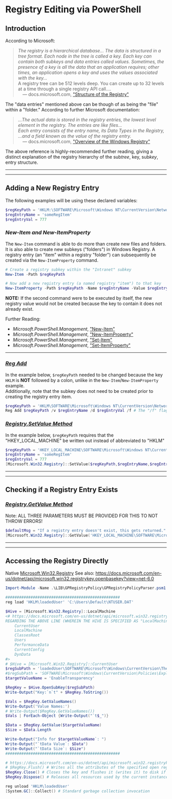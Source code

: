 # Registry Editing via PowerShell

## Introduction

According to Microsoft:
> _The registry is a hierarchical database... The data is structured in a tree format. Each node in the tree is called a key. 
> Each key can contain both subkeys and data entries called values. Sometimes, the presence of a key is all the data that an 
> application requires; other times, an application opens a key and uses the values associated with the key..._ <br>
> A registry tree can be 512 levels deep. You can create up to 32 levels at a time through a single registry API call.... <br>
> &emsp;&mdash; docs.microsoft.com, ["Structure of the Registry"](https://docs.microsoft.com/en-us/windows/win32/sysinfo/structure-of-the-registry)

The "data entries" mentioned above can be though of as being the "file" within a "folder." According to further Microsoft documentation:
> _...The actual data is stored in the registry entries, the lowest level element in the registry. The entries are like files... <br>
> Each entry consists of the entry name, its Data Types in the Registry, ...and a field known as the value of the registry entry._ <br>
> &emsp;&mdash; docs.microsoft.com, ["Overview of the Windows Registry"](https://docs.microsoft.com/en-us/previous-versions/windows/it-pro/windows-server-2003/cc781906(v=ws.10))

The above reference is highly-recommended further reading, giving a distinct explanation of the registry hierarchy of the sub*tree*, key, sub*key*, entry structure.

----
----

## Adding a New Registry Entry

The following examples will be using these declared variables:

```PowerShell
$regKeyPath = 'HKLM:\SOFTWARE\Microsoft\Windows NT\CurrentVersion\NetworkList\Nla\Cache\Intranet\myDemoKey'
$regEntryName = 'someRegItem'
$regEntryVal = 777
```

### _New-Item and New-ItemProperty_
The `New-Item` command is able to do more than create new files and folders. It is also able to create new subkeys ("folders") in Windows Registry.
A registry entry (an "item" within a registry "folder") can subsequently be created via the `New-ItemProperty` command.

```PowerShell
# Create a registry subkey within the "Intranet" subkey
New-Item -Path $regKeyPath

# Now add a new registry entry (a named registry "item") to that key
New-ItemProperty -Path $regKeyPath -Name $regEntryName -Value $regEntryVal
```

**NOTE:** If the second command were to be executed by itself, the new registry value would not be created because the key to contain it does not already exist.

Further Reading:
 - _Microsoft.PowerShell.Management_, ["New-Item"](https://docs.microsoft.com/en-us/powershell/module/microsoft.powershell.management/new-item?view=powershell-7.2) 
 - _Microsoft.PowerShell.Management_, ["New-ItemProperty"](https://docs.microsoft.com/en-us/powershell/module/microsoft.powershell.management/new-itemproperty?view=powershell-7.2)
 - _Microsoft.PowerShell.Management_, ["Set-Item"](https://docs.microsoft.com/en-us/powershell/module/microsoft.powershell.management/set-item?view=powershell-7.2)
 - _Microsoft.PowerShell.Management_, ["Set-ItemProperty"](https://docs.microsoft.com/en-us/powershell/module/microsoft.powershell.management/set-itemproperty?view=powershell-7.2)

---

### [_Reg Add_](https://docs.microsoft.com/en-us/windows-server/administration/windows-commands/reg-add)

In the example below, `$regKeyPath` needed to be changed because the key `HKLM` is **NOT** followed by a colon, unlike in the `New-Item`/`New-ItemProperty` example. <br>
Additionally, note that the subkey does not need to be created prior to creating the registry entry item.
```PowerShell
$regKeyPath = 'HKLM\SOFTWARE\Microsoft\Windows NT\CurrentVersion\NetworkList\Nla\Cache\Intranet\myDemoKey'
Reg Add $regKeyPath /v $regEntryName /d $regEntryVal /f # The "/f" flag adds to registry without prompt for confirmation
```

### _[Registry.SetValue Method](https://docs.microsoft.com/en-us/dotnet/api/microsoft.win32.registry.setvalue?view=net-6.0)_

In the example below, `$regKeyPath` requires that the "HKEY_LOCAL_MACHINE" be written out instead of abbreviated to "HKLM"
```PowerShell
$regKeyPath = 'HKEY_LOCAL_MACHINE\SOFTWARE\Microsoft\Windows NT\CurrentVersion\NetworkList\Nla\Cache\Intranet\myDemoKey'
$regEntryName = 'someRegItem'
$regEntryVal = 777
[Microsoft.Win32.Registry]::SetValue($regKeyPath,$regEntryName,$regEntryVal)
```

----
----

## Checking if a Registry Entry Exists

### _[Registry.GetValue Method](https://docs.microsoft.com/en-us/dotnet/api/microsoft.win32.registry.getvalue?view=net-6.0)_
Note: ALL THREE PARAMETERS MUST BE PROVIDED FOR THIS TO NOT THROW ERRORS!

```PowerShell
$defaultMsg = "If a registry entry doesn't exist, this gets returned."
[Microsoft.Win32.Registry]::GetValue('HKEY_LOCAL_MACHINE\SOFTWARE\Microsoft\Windows NT\CurrentVersion\Winlogon','AutoRestartShell',$defaultMsg)
```

----
----

## Accessing the Registry Directly
Native [Microsoft.Win32.Registry](https://docs.microsoft.com/en-us/dotnet/api/microsoft.win32.registrykey?view=net-6.0#methods)
See also: https://docs.microsoft.com/en-us/dotnet/api/microsoft.win32.registrykey.openbasekey?view=net-6.0
```PowerShell
Import-Module -Name .\LIB\GPRegistryPolicy\GPRegistryPolicyParser.psm1 -Verbose

##################################################
reg load 'HKLM\loadedUser' 'C:\Users\Default\NTUSER.DAT'

$Hive = [Microsoft.Win32.Registry]::LocalMachine
<# https://docs.microsoft.com/en-us/dotnet/api/microsoft.win32.registry?view=net-6.0#examples
REGARDING THE ABOVE LINE (WHEREIN THE HIVE IS SPECIFIED AS "LocalMachine"), other acceptable values are:
    CurrentUser
    LocalMachine
    ClassesRoot
    Users
    PerformanceData
    CurrentConfig
    DynData
#>
# $Hive = [Microsoft.Win32.Registry]::CurrentUser
$regSubPath = 'loadedUser\SOFTWARE\Microsoft\Windows\CurrentVersion\Themes\Personalize'
#$regSubPath = 'SOFTWARE\Microsoft\Windows\CurrentVersion\Policies\Explorer'
$targetValueName = 'EnableTransparency'

$RegKey = $Hive.OpenSubKey($regSubPath)
Write-Output("Key:`n`t" + $RegKey.ToString())

$Vals = $RegKey.GetValueNames()
Write-Output('Value Names:')
# Write-Output($RegKey.GetValueNames())
$Vals | ForEach-Object {Write-Output("`t$_")}

$Data = $RegKey.GetValue($targetValueName)
$Size = $Data.Length

Write-Output("Info for $targetValueName`: ")
Write-Output("`tData Value`: $Data")
Write-Output("`tData Size`: $Size")
##################################################

# https://docs.microsoft.com/en-us/dotnet/api/microsoft.win32.registrykey?view=net-6.0#methods
# $RegKey.Flush() # Writes all the attributes of the specified open registry key into the registry
$RegKey.Close() # Closes the key and flushes it (writes it) to disk if its contents have been modified.
$RegKey.Dispose() # Releases all resources used by the current instance of the RegistryKey class.

reg unload 'HKLM\loadedUser'
[System.GC]::Collect() # Standard garbage collection invocation
```
